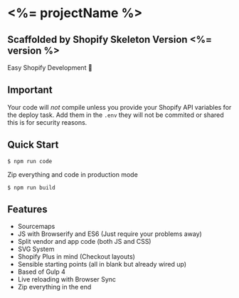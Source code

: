 # <%= projectName %>
## Scaffolded by Shopify Skeleton Version <%= version %>

Easy Shopify Development 💅

## Important
Your code will *not* compile unless you provide your Shopify API variables for the deploy task.
Add them in the `.env` they will not be commited or shared this is for security reasons.

## Quick Start
```
$ npm run code
```

Zip everything and code in production mode
```
$ npm run build
```

## Features

- Sourcemaps
- JS with Browserify and ES6 (Just require your problems away)
- Split vendor and app code (both JS and CSS)
- SVG System
- Shopify Plus in mind (Checkout layouts)
- Sensible starting points (all in blank but already wired up)
- Based of Gulp 4
- Live reloading with Browser Sync
- Zip everything in the end
